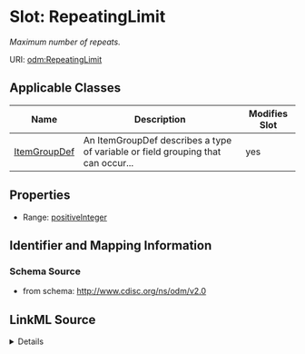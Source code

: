 # Slot: RepeatingLimit


_Maximum number of repeats._



URI: [odm:RepeatingLimit](http://www.cdisc.org/ns/odm/v2.0/RepeatingLimit)



<!-- no inheritance hierarchy -->




## Applicable Classes

| Name | Description | Modifies Slot |
| --- | --- | --- |
[ItemGroupDef](ItemGroupDef.md) | An ItemGroupDef describes a type of variable or field grouping that can occur... |  yes  |







## Properties

* Range: [positiveInteger](positiveInteger.md)





## Identifier and Mapping Information







### Schema Source


* from schema: http://www.cdisc.org/ns/odm/v2.0




## LinkML Source

<details>
```yaml
name: RepeatingLimit
description: Maximum number of repeats.
from_schema: http://www.cdisc.org/ns/odm/v2.0
rank: 1000
alias: RepeatingLimit
domain_of:
- ItemGroupDef
range: positiveInteger

```
</details>